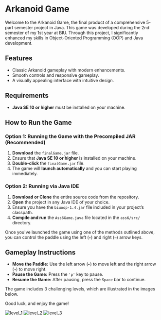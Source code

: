 # Arkanoid Game

Welcome to the Arkanoid Game, the final product of a comprehensive 5-part semester project in Java. This game was developed during the 2nd semester of my 1st year at BIU. Through this project, I significantly enhanced my skills in Object-Oriented Programming (OOP) and Java development.

## Features
- Classic Arkanoid gameplay with modern enhancements.
- Smooth controls and responsive gameplay.
- A visually appealing interface with intuitive design.

## Requirements
- **Java SE 10 or higher** must be installed on your machine.

## How to Run the Game

### **Option 1: Running the Game with the Precompiled JAR (Recommended)**
1. **Download** the `finalGame.jar` file.
2. Ensure that **Java SE 10 or higher** is installed on your machine.
3. **Double-click** the `finalGame.jar` file.
4. The game will **launch automatically** and you can start playing immediately.

### Option 2: Running via Java IDE
1. **Download or Clone** the entire source code from the repository.
2. **Open** the project in any Java IDE of your choice.
3. Ensure you have the `biuoop-1.4.jar` file included in your project’s classpath.
4. **Compile and run** the `Ass6Game.java` file located in the `ass6/src/` directory.

Once you've launched the game using one of the methods outlined above, you can control the paddle using the left (`←`) and right (`→`) arrow keys.

## Gameplay Instructions

- **Move the Paddle:** Use the left arrow (`←`) to move left and the right arrow (`→`) to move right.
- **Pause the Game:** Press the `'p'` key to pause.
- **Resume the Game:** After pausing, press the `Space` bar to continue.

The game includes 3 challenging levels, which are illustrated in the images below.

Good luck, and enjoy the game!

![level_1](https://github.com/user-attachments/assets/19f3c893-9662-4d86-94cb-7e136acc32b3)
![level_2](https://github.com/user-attachments/assets/c1670b5f-5427-4407-ace8-cddd0aa4a935)
![level_3](https://github.com/user-attachments/assets/d0a59520-f0ea-4c7c-8b89-2a7df6a9132f)

